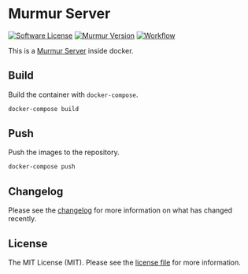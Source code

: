 # Murmur Server

[![Software License][ico-license]](LICENSE.md)
[![Murmur Version][ico-version]](https://wiki.mumble.info/wiki/Main_Page)
[![Workflow][ico-workflow]](https://github.com/mhilker/murmur/actions)

This is a [Murmur Server](https://wiki.mumble.info/wiki/Main_Page) inside docker.

## Build

Build the container with `docker-compose`.

```bash
docker-compose build
```

## Push

Push the images to the repository.

```bash
docker-compose push
```

## Changelog

Please see the [changelog](CHANGELOG.md) for more information on what has changed recently.

## License

The MIT License (MIT). Please see the [license file](LICENSE.md) for more information.

[ico-license]: https://img.shields.io/badge/license-MIT-brightgreen.svg?style=flat-square
[ico-version]: https://img.shields.io/badge/murmur-1.3.0-brightgreen.svg?style=flat-square
[ico-workflow]: https://img.shields.io/github/workflow/status/mhilker/murmur/Build?style=flat-square
